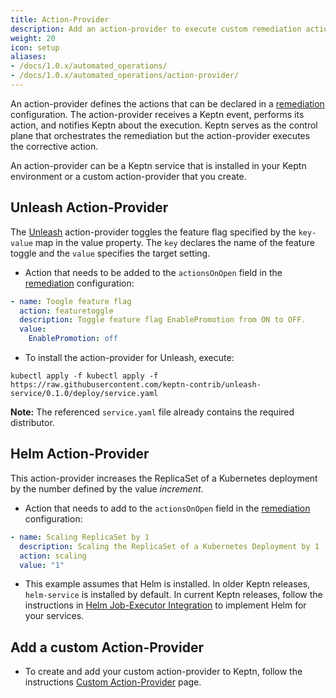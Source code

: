 ```yaml
---
title: Action-Provider
description: Add an action-provider to execute custom remediation actions.
weight: 20
icon: setup
aliases:
- /docs/1.0.x/automated_operations/
- /docs/1.0.x/automated_operations/action-provider/
---
```


An action-provider defines the actions that can be declared in a [remediation](../remediation/) configuration.
The action-provider receives a Keptn event, performs its action, and notifies Keptn about the execution.
Keptn serves as the control plane that orchestrates the remediation
but the action-provider executes the corrective action.

An action-provider can be a Keptn service that is installed in your Keptn environment
or a custom action-provider that you create.

## Unleash Action-Provider

The [Unleash](https://artifacthub.io/packages/keptn/keptn-integrations/unleash-service) action-provider
toggles the feature flag specified by the `key-value` map in the value property.
The `key` declares the name of the feature toggle and the `value` specifies the target setting. 

* Action that needs to be added to the `actionsOnOpen` field in the [remediation](../remediation/) configuration:

```yaml
- name: Toogle feature flag
  action: featuretoggle
  description: Toggle feature flag EnablePromotion from ON to OFF.
  value:
    EnablePromotion: off
```

* To install the action-provider for Unleash, execute:

```console
kubectl apply -f kubectl apply -f https://raw.githubusercontent.com/keptn-contrib/unleash-service/0.1.0/deploy/service.yaml
```

**Note:** The referenced `service.yaml` file already contains the required distributor.

## Helm Action-Provider

This action-provider increases the ReplicaSet of a Kubernetes deployment by the number defined by the value *increment*.

* Action that needs to add to the `actionsOnOpen` field in the [remediation](../remediation/) configuration:

```yaml
- name: Scaling ReplicaSet by 1
  description: Scaling the ReplicaSet of a Kubernetes Deployment by 1
  action: scaling
  value: "1"
```

* This example assumes that Helm is installed.
  In older Keptn releases, `helm-service` is installed by default.
  In current Keptn releases, follow the instructions in
  [Helm Job-Executor Integration](https://artifacthub.io/packages/keptn/keptn-integrations/helm)
  to implement Helm for your services.

## Add a custom Action-Provider

* To create and add your custom action-provider to Keptn,
follow the instructions [Custom Action-Provider](../../../integrations/action_provider) page.
